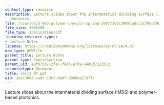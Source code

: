 ```yaml
---
content_type: resource
description: Lecture slides about the intermaterial dividing surface (IMDS) and polymer-based
  photonics.
file: /courses/3-063-polymer-physics-spring-2007/1e3c3098cadcc3c79ab7989dbe273ffc_lec11_07.pdf
file_size: 3095308
file_type: application/pdf
learning_resource_types:
- Lecture Notes
license: https://creativecommons.org/licenses/by-nc-sa/4.0/
ocw_type: OCWFile
parent_title: Lecture Notes
parent_type: CourseSection
parent_uid: e8f075b7-2fa7-f6dd-e7b9-64d0f7223b72
resourcetype: Document
title: lec11_07.pdf
uid: 1e3c3098-cadc-c3c7-9ab7-989dbe273ffc
---
```

Lecture slides about the intermaterial dividing surface (IMDS) and polymer-based photonics.
